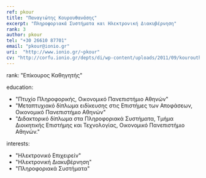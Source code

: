 ```yaml
---
ref: pkour
title: "Παναγιώτης Κουρουθανάσης"
excerpt: "Πληροφοριακά Συστήματα και Ηλεκτρονική Διακυβέρνηση"
rank: 3
author: pkour
tel: "+30 26610 87701"
email: "pkour@ionio.gr"
uri:  "http://www.ionio.gr/~pkour"
cv: "http://corfu.ionio.gr/depts/di/wp-content/uploads/2011/09/kourouthanassis_cv_en_2011.pdf"
---
```


rank: "Επίκουρος Καθηγητής"

education:
  - "Πτυχίο Πληροφορικής, Οικονομικό Πανεπιστήμιο Αθηνών"
  - "Μεταπτυχιακό δίπλωμα ειδίκευσης στις Επιστήμες των Αποφάσεων, Οικονομικό Πανεπιστήμιο Αθηνών"
  - "Διδακτορικό δίπλωμα στα Πληροφοριακά Συστήματα, Τμήμα Διοικητικής Επιστήμης και Τεχνολογίας, Οικονομικό Πανεπιστήμιο Αθηνών."

interests:
  - "Ηλεκτρονικό Επιχειρείν"
  - "Ηλεκτρονική Διακυβέρνηση"
  - "Πληροφοριακά Συστήματα"
